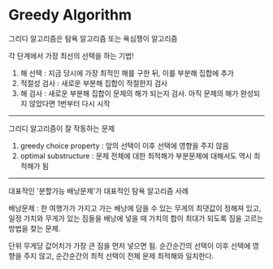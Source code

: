 # Greedy Algorithm

그리디 알고리즘은 탐욕 알고리즘 또는 욕심쟁이 알고리즘 

각 단계에서 가장 최선의 선택을 하는 기법!

1. 해 선택 : 지금 당시에 가장 최적인 해를 구한 뒤, 이를 부분해 집합에 추가
2. 적절성 검사 : 새로운 부분해 집합이 적절한지 검사
3. 해 검사 : 새로운 부분해 집합이 문제의 해가 되는지 검사. 아직 문제의 해가 완성되지 않았다면 1번부터 다시 시작

------

그리디 알고리즘이 잘 작동하는 문제

1. greedy choice property : 앞의 선택이 이후 선택에 영향을 주지 않음
2. optimal substructure : 문제 전체에 대한 최적해가 부분문제에 대해서도 역시 최적해가 됨

------

대표적인 '분할가능 배낭문제'가 대표적인 탐욕 알고리즘 사례

배낭문제 : 한 여행가가 가지고 가는 배낭에 담을 수 있는 무게의 최댓값이 정해져 있고, 일정 가치와 무게가 있는 짐들을 배낭에 넣을 때 가치의 합이 최대가 되도록 짐을 고르는 방법을 찾는 문제.

단위 무게당 값어치가 가장 큰 짐을 먼저 넣으면 됨. 순간순간의 선택이 이후 선택에 영향을 주지 않고, 순간순간의 최적 선택이 전체 문제 최적해와 일치한다.

